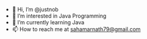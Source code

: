 - 👋 Hi, I’m @justnob
- 👀 I’m interested in Java Programming
- 🌱 I’m currently learning Java
- 📫 How to reach me at sahamarnath79@gmail.com

<!---
justnob/justnob is a ✨ special ✨ repository because its `README.md` (this file) appears on your GitHub profile.
You can click the Preview link to take a look at your changes.
--->
